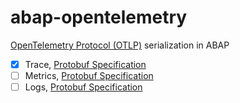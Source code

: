 # abap-opentelemetry

[OpenTelemetry Protocol (OTLP)](https://github.com/open-telemetry/opentelemetry-specification/blob/main/specification/protocol/otlp.md) serialization in ABAP

- [X] Trace, [Protobuf Specification](https://github.com/open-telemetry/opentelemetry-proto/blob/main/opentelemetry/proto/trace/v1/trace.proto)
- [ ] Metrics, [Protobuf Specification](https://github.com/open-telemetry/opentelemetry-proto/blob/main/opentelemetry/proto/metrics/v1/metrics.proto)
- [ ] Logs, [Protobuf Specification](https://github.com/open-telemetry/opentelemetry-proto/blob/main/opentelemetry/proto/logs/v1/logs.proto)
